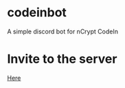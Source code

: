 # codeinbot
A simple discord bot for nCrypt CodeIn

# Invite to the server 
[Here](https://discordapp.com/api/oauth2/authorize?client_id=640543594385637376&permissions=0&scope=bot)
